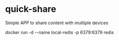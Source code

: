 # quick-share
Simple APP to share content with multiple devices

docker run -d --name local-redis -p 6379:6379 redis
